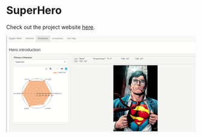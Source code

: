 # SuperHero

Check out the project website [here](https://sta141.shinyapps.io/Superhero/?fbclid=IwAR1cbUaPsJP0wh68Rj7qBw5gb4SvfjqGDhrGLOyuXIbtYwYedTGtRz7JbmI).

![Farmers Market Finder Demo](demo/superhero.gif)
